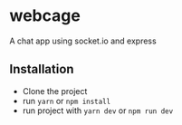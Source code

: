 # webcage
A chat app using socket.io and express
## Installation
- Clone the project
- run `yarn` or `npm install`
- run project with `yarn dev` or `npm run dev`
